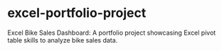 # excel-portfolio-project
Excel Bike Sales Dashboard: A portfolio project showcasing Excel pivot table skills to analyze bike sales data.
